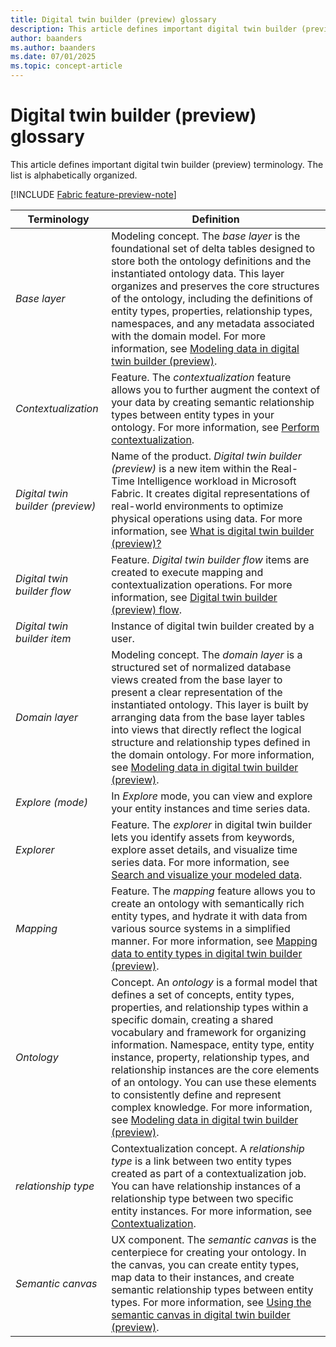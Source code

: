 ```yaml
---
title: Digital twin builder (preview) glossary
description: This article defines important digital twin builder (preview) terminology.
author: baanders
ms.author: baanders
ms.date: 07/01/2025
ms.topic: concept-article
---
```


# Digital twin builder (preview) glossary

This article defines important digital twin builder (preview) terminology. The list is alphabetically organized.

[!INCLUDE [Fabric feature-preview-note](../../includes/feature-preview-note.md)]

| Terminology | Definition |
|---|---|
| *Base layer* | Modeling concept. The *base layer* is the foundational set of delta tables designed to store both the ontology definitions and the instantiated ontology data. This layer organizes and preserves the core structures of the ontology, including the definitions of entity types, properties, relationship types, namespaces, and any metadata associated with the domain model. For more information, see [Modeling data in digital twin builder (preview)](concept-modeling.md#storage-and-access). |
| *Contextualization* | Feature. The *contextualization* feature allows you to further augment the context of your data by creating semantic relationship types between entity types in your ontology. For more information, see [Perform contextualization](model-perform-contextualization.md). |
| *Digital twin builder (preview)* | Name of the product. *Digital twin builder (preview)* is a new item within the Real-Time Intelligence workload in Microsoft Fabric. It creates digital representations of real-world environments to optimize physical operations using data. For more information, see [What is digital twin builder (preview)?](overview.md) |
| *Digital twin builder flow* | Feature. *Digital twin builder flow* items are created to execute mapping and contextualization operations. For more information, see [Digital twin builder (preview) flow](concept-flows.md). |
| *Digital twin builder item* | Instance of digital twin builder created by a user. |
| *Domain layer* | Modeling concept. The *domain layer* is a structured set of normalized database views created from the base layer to present a clear representation of the instantiated ontology. This layer is built by arranging data from the base layer tables into views that directly reflect the logical structure and relationship types defined in the domain ontology. For more information, see [Modeling data in digital twin builder (preview)](concept-modeling.md#storage-and-access).|
| *Explore (mode)* | In *Explore* mode, you can view and explore your entity instances and time series data. |
| *Explorer* | Feature. The *explorer* in digital twin builder lets you identify assets from keywords, explore asset details, and visualize time series data. For more information, see [Search and visualize your modeled data](explore-search-visualize.md). |
| *Mapping* | Feature. The *mapping* feature allows you to create an ontology with semantically rich entity types, and hydrate it with data from various source systems in a simplified manner. For more information, see [Mapping data to entity types in digital twin builder (preview)](concept-mapping.md). |
| *Ontology* | Concept. An *ontology* is a formal model that defines a set of concepts, entity types, properties, and relationship types within a specific domain, creating a shared vocabulary and framework for organizing information. Namespace, entity type, entity instance, property, relationship types, and relationship instances are the core elements of an ontology. You can use these elements to consistently define and represent complex knowledge. For more information, see [Modeling data in digital twin builder (preview)](concept-modeling.md#storage-and-access). |
| *relationship type* | Contextualization concept. A *relationship type* is a link between two entity types created as part of a contextualization job. You can have relationship instances of a relationship type between two specific entity instances. For more information, see [Contextualization](model-perform-contextualization.md). |
| *Semantic canvas* | UX component. The *semantic canvas* is the centerpiece for creating your ontology. In the canvas, you can create entity types, map data to their instances, and create semantic relationship types between entity types. For more information, see [Using the semantic canvas in digital twin builder (preview)](concept-semantic-canvas.md). |
